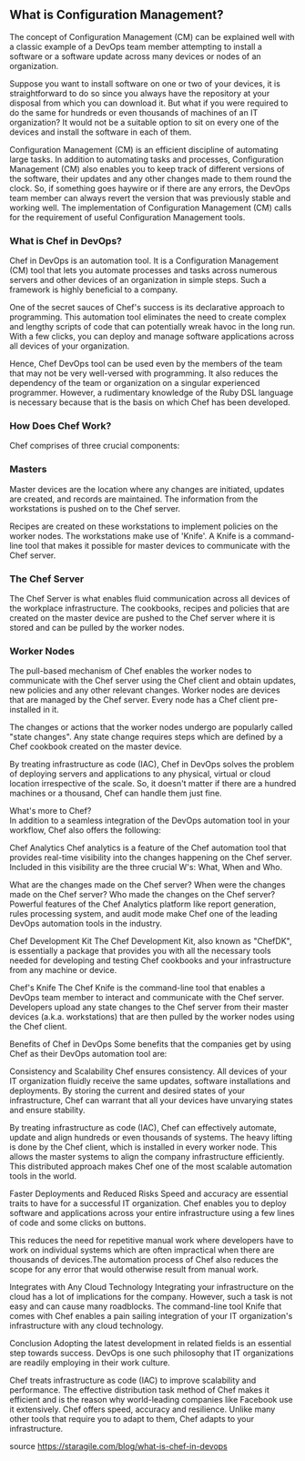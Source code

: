 ## What is Configuration Management? 

The concept of Configuration Management (CM) can be explained well with a classic example of a DevOps team member attempting to install a software or a software update across many devices or nodes of an organization. 

Suppose you want to install software on one or two of your devices, it is straightforward to do so since you always have the repository at your disposal from which you can download it. But what if you were required to do the same for hundreds or even thousands of machines of an IT organization? It would not be a suitable option to sit on every one of the devices and install the software in each of them. 

 

Configuration Management (CM) is an efficient discipline of automating large tasks. In addition to automating tasks and processes, Configuration Management (CM) also enables you to keep track of different versions of the software, their updates and any other changes made to them round the clock. So, if something goes haywire or if there are any errors, the DevOps team member can always revert the version that was previously stable and working well. The implementation of Configuration Management (CM) calls for the requirement of useful Configuration Management tools. 

### What is Chef in DevOps?
 

Chef in DevOps is an automation tool. It is a Configuration Management (CM) tool that lets you automate processes and tasks across numerous servers and other devices of an organization in simple steps. Such a framework is highly beneficial to a company. 

One of the secret sauces of Chef's success is its declarative approach to programming. This automation tool eliminates the need to create complex and lengthy scripts of code that can potentially wreak havoc in the long run. With a few clicks, you can deploy and manage software applications across all devices of your organization. 

Hence, Chef DevOps tool can be used even by the members of the team that may not be very well-versed with programming. It also reduces the dependency of the team or organization on a singular experienced programmer. However, a rudimentary knowledge of the Ruby DSL language is necessary because that is the basis on which Chef has been developed. 

### How Does Chef Work? 
Chef comprises of three crucial components:  
### Masters 
Master devices are the location where any changes are initiated, updates are created, and records are maintained. The information from the workstations is pushed on to the Chef server. 

Recipes are created on these workstations to implement policies on the worker nodes. The workstations make use of 'Knife'. A Knife is a command-line tool that makes it possible for master devices to communicate with the Chef server. 

### The Chef Server 
The Chef Server is what enables fluid communication across all devices of the workplace infrastructure. The cookbooks, recipes and policies that are created on the master device are pushed to the Chef server where it is stored and can be pulled by the worker nodes. 

### Worker Nodes 
The pull-based mechanism of Chef enables the worker nodes to communicate with the Chef server using the Chef client and obtain updates, new policies and any other relevant changes. Worker nodes are devices that are managed by the Chef server. Every node has a Chef client pre-installed in it. 

The changes or actions that the worker nodes undergo are popularly called "state changes". Any state change requires steps which are defined by a Chef cookbook created on the master device. 

By treating infrastructure as code (IAC), Chef in DevOps solves the problem of deploying servers and applications to any physical, virtual or cloud location irrespective of the scale. So, it doesn't matter if there are a hundred machines or a thousand, Chef can handle them just fine. 

What's more to Chef?                                                                              
In addition to a seamless integration of the DevOps automation tool in your workflow, Chef also offers the following: 

Chef Analytics 
Chef analytics is a feature of the Chef automation tool that provides real-time visibility into the changes happening on the Chef server. Included in this visibility are the three crucial W's: What, When and Who. 

What are the changes made on the Chef server?
When were the changes made on the Chef server?
Who made the changes on the Chef server?
Powerful features of the Chef Analytics platform like report generation, rules processing system, and audit mode make Chef one of the leading DevOps automation tools in the industry. 

Chef Development Kit 
The Chef Development Kit, also known as "ChefDK", is essentially a package that provides you with all the necessary tools needed for developing and testing Chef cookbooks and your infrastructure from any machine or device. 

Chef's Knife 
The Chef Knife is the command-line tool that enables a DevOps team member to interact and communicate with the Chef server. Developers upload any state changes to the Chef server from their master devices (a.k.a. workstations) that are then pulled by the worker nodes using the Chef client.

 
Benefits of Chef in DevOps 
Some benefits that the companies get by using Chef as their DevOps automation tool are: 

Consistency and Scalability 
Chef ensures consistency. All devices of your IT organization fluidly receive the same updates, software installations and deployments. By storing the current and desired states of your infrastructure, Chef can warrant that all your devices have unvarying states and ensure stability. 

By treating infrastructure as code (IAC), Chef can effectively automate, update and align hundreds or even thousands of systems. The heavy lifting is done by the Chef client, which is installed in every worker node. This allows the master systems to align the company infrastructure efficiently. This distributed approach makes Chef one of the most scalable automation tools in the world. 

Faster Deployments and Reduced Risks 
Speed and accuracy are essential traits to have for a successful IT organization. Chef enables you to deploy software and applications across your entire infrastructure using a few lines of code and some clicks on buttons.

This reduces the need for repetitive manual work where developers have to work on individual systems which are often impractical when there are thousands of devices.The automation process of Chef also reduces the scope for any error that would otherwise result from manual work.

Integrates with Any Cloud Technology 
Integrating your infrastructure on the cloud has a lot of implications for the company. However, such a task is not easy and can cause many roadblocks. The command-line tool Knife that comes with Chef enables a pain sailing integration of your IT organization's infrastructure with any cloud technology. 

Conclusion 
Adopting the latest development in related fields is an essential step towards success. DevOps is one such philosophy that IT organizations are readily employing in their work culture. 

Chef treats infrastructure as code (IAC) to improve scalability and performance. The effective distribution task method of Chef makes it efficient and is the reason why world-leading companies like Facebook use it extensively. Chef offers speed, accuracy and resilience. Unlike many other tools that require you to adapt to them, Chef adapts to your infrastructure. 

source
https://staragile.com/blog/what-is-chef-in-devops